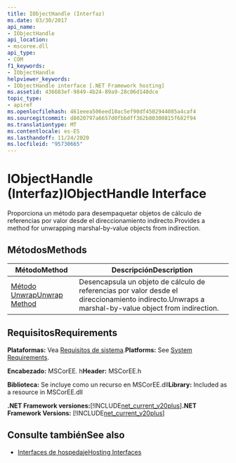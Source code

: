 ```yaml
---
title: IObjectHandle (Interfaz)
ms.date: 03/30/2017
api_name:
- IObjectHandle
api_location:
- mscoree.dll
api_type:
- COM
f1_keywords:
- IObjectHandle
helpviewer_keywords:
- IObjectHandle interface [.NET Framework hosting]
ms.assetid: 436683ef-9849-4b24-89a9-28c06d148dce
topic_type:
- apiref
ms.openlocfilehash: 461eeea506eed10ac5ef90df4502944085a4caf4
ms.sourcegitcommit: d8020797a6657d0fbbdff362b80300815f682f94
ms.translationtype: MT
ms.contentlocale: es-ES
ms.lasthandoff: 11/24/2020
ms.locfileid: "95730665"
---
```

# <a name="iobjecthandle-interface"></a><span data-ttu-id="e1018-102">IObjectHandle (Interfaz)</span><span class="sxs-lookup"><span data-stu-id="e1018-102">IObjectHandle Interface</span></span>

<span data-ttu-id="e1018-103">Proporciona un método para desempaquetar objetos de cálculo de referencias por valor desde el direccionamiento indirecto.</span><span class="sxs-lookup"><span data-stu-id="e1018-103">Provides a method for unwrapping marshal-by-value objects from indirection.</span></span>  
  
## <a name="methods"></a><span data-ttu-id="e1018-104">Métodos</span><span class="sxs-lookup"><span data-stu-id="e1018-104">Methods</span></span>  
  
|<span data-ttu-id="e1018-105">Método</span><span class="sxs-lookup"><span data-stu-id="e1018-105">Method</span></span>|<span data-ttu-id="e1018-106">Descripción</span><span class="sxs-lookup"><span data-stu-id="e1018-106">Description</span></span>|  
|------------|-----------------|  
|[<span data-ttu-id="e1018-107">Método Unwrap</span><span class="sxs-lookup"><span data-stu-id="e1018-107">Unwrap Method</span></span>](iobjecthandle-unwrap-method.md)|<span data-ttu-id="e1018-108">Desencapsula un objeto de cálculo de referencias por valor desde el direccionamiento indirecto.</span><span class="sxs-lookup"><span data-stu-id="e1018-108">Unwraps a marshal-by-value object from indirection.</span></span>|  
  
## <a name="requirements"></a><span data-ttu-id="e1018-109">Requisitos</span><span class="sxs-lookup"><span data-stu-id="e1018-109">Requirements</span></span>  

 <span data-ttu-id="e1018-110">**Plataformas:** Vea [Requisitos de sistema](../../get-started/system-requirements.md).</span><span class="sxs-lookup"><span data-stu-id="e1018-110">**Platforms:** See [System Requirements](../../get-started/system-requirements.md).</span></span>  
  
 <span data-ttu-id="e1018-111">**Encabezado:** MSCorEE. h</span><span class="sxs-lookup"><span data-stu-id="e1018-111">**Header:** MSCorEE.h</span></span>  
  
 <span data-ttu-id="e1018-112">**Biblioteca:** Se incluye como un recurso en MSCorEE.dll</span><span class="sxs-lookup"><span data-stu-id="e1018-112">**Library:** Included as a resource in MSCorEE.dll</span></span>  
  
 <span data-ttu-id="e1018-113">**.NET Framework versiones:**[!INCLUDE[net_current_v20plus](../../../../includes/net-current-v20plus-md.md)]</span><span class="sxs-lookup"><span data-stu-id="e1018-113">**.NET Framework Versions:** [!INCLUDE[net_current_v20plus](../../../../includes/net-current-v20plus-md.md)]</span></span>  
  
## <a name="see-also"></a><span data-ttu-id="e1018-114">Consulte también</span><span class="sxs-lookup"><span data-stu-id="e1018-114">See also</span></span>

- [<span data-ttu-id="e1018-115">Interfaces de hospedaje</span><span class="sxs-lookup"><span data-stu-id="e1018-115">Hosting Interfaces</span></span>](hosting-interfaces.md)
